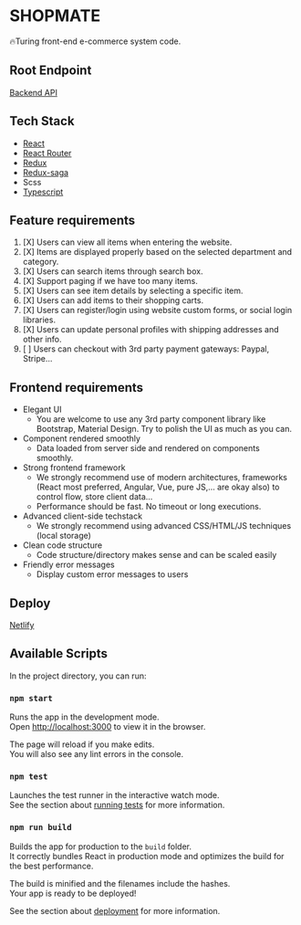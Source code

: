 # SHOPMATE
🔥Turing front-end e-commerce system code.

## Root Endpoint
[Backend API](https://backendapi.turing.com/docs/#/)

## Tech Stack
- [React](https://reactjs.org/)
- [React Router](https://www.npmjs.com/package/react-router-dom)
- [Redux](https://www.npmjs.com/package/redux)
- [Redux-saga](https://www.npmjs.com/package/redux-saga)
- Scss
- [Typescript](https://www.npmjs.com/package/typescript)

## Feature requirements
1. [X] Users can view all items when entering the website.
2. [X] Items are displayed properly based on the selected department and category.
3. [X] Users can search items through search box.
4. [X] Support paging if we have too many items.
5. [X] Users can see item details by selecting a specific item.
6. [X] Users can add items to their shopping carts.
7. [X] Users can register/login using website custom forms, or social login libraries.
8. [X] Users can update personal profiles with shipping addresses and other info.
9. [ ] Users can checkout with 3rd party payment gateways: Paypal, Stripe…


## Frontend requirements
  * Elegant UI
    - You are welcome to use any 3rd party component library like Bootstrap, Material Design. Try to polish the UI as much as you can.
  * Component rendered smoothly
    - Data loaded from server side and rendered on components smoothly.
  * Strong frontend framework
    - We strongly recommend use of modern architectures, frameworks (React most preferred, Angular, Vue, pure JS,... are okay also) to control flow, store client data…
    - Performance should be fast. No timeout or long executions.
  * Advanced client-side techstack
    - We strongly recommend using advanced CSS/HTML/JS techniques (local storage)
  * Clean code structure
    - Code structure/directory makes sense and can be scaled easily
  * Friendly error messages
    - Display custom error messages to users

## Deploy
[Netlify](https://nostalgic-kepler-363d85.netlify.com/)

## Available Scripts

In the project directory, you can run:

### `npm start`

Runs the app in the development mode.<br>
Open [http://localhost:3000](http://localhost:3000) to view it in the browser.

The page will reload if you make edits.<br>
You will also see any lint errors in the console.

### `npm test`

Launches the test runner in the interactive watch mode.<br>
See the section about [running tests](https://facebook.github.io/create-react-app/docs/running-tests) for more information.

### `npm run build`

Builds the app for production to the `build` folder.<br>
It correctly bundles React in production mode and optimizes the build for the best performance.

The build is minified and the filenames include the hashes.<br>
Your app is ready to be deployed!

See the section about [deployment](https://facebook.github.io/create-react-app/docs/deployment) for more information.